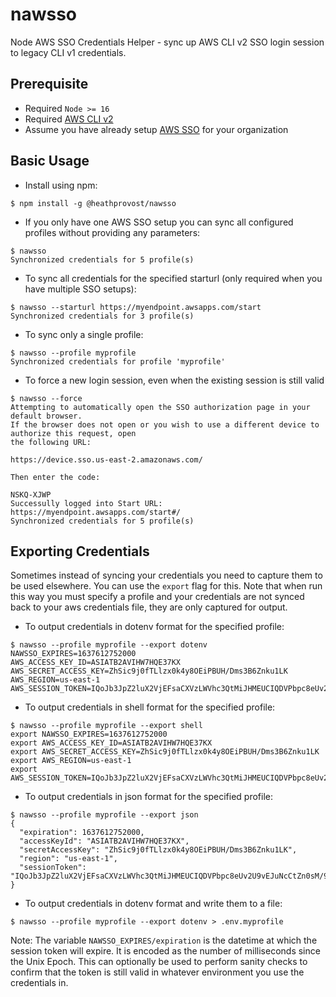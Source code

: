 nawsso
=======

Node AWS SSO Credentials Helper - sync up AWS CLI v2 SSO login session to legacy CLI v1 credentials.

## Prerequisite

- Required `Node >= 16`
- Required [AWS CLI v2](https://docs.aws.amazon.com/cli/latest/userguide/cli-chap-install.html)
- Assume you have already setup [AWS SSO](https://aws.amazon.com/single-sign-on/) for your organization

## Basic Usage

- Install using npm:
```commandline
$ npm install -g @heathprovost/nawsso
```

- If you only have one AWS SSO setup you can sync all configured profiles without providing any parameters:
```commandline
$ nawsso
Synchronized credentials for 5 profile(s)
```

- To sync all credentials for the specified starturl (only required when you have multiple SSO setups):
```commandline
$ nawsso --starturl https://myendpoint.awsapps.com/start
Synchronized credentials for 3 profile(s)
```

- To sync only a single profile:
```commandline
$ nawsso --profile myprofile
Synchronized credentials for profile 'myprofile'
```

- To force a new login session, even when the existing session is still valid
```commandline
$ nawsso --force
Attempting to automatically open the SSO authorization page in your default browser.
If the browser does not open or you wish to use a different device to authorize this request, open 
the following URL:

https://device.sso.us-east-2.amazonaws.com/

Then enter the code:

NSKQ-XJWP
Successully logged into Start URL: https://myendpoint.awsapps.com/start#/
Synchronized credentials for 5 profile(s)
```

## Exporting Credentials

Sometimes instead of syncing your credentials you need to capture them to be used elsewhere. You can use the `export`
flag for this. Note that when run this way you must specify a profile and your credentials are not synced back to your 
aws credentials file, they are only captured for output.

- To output credentials in dotenv format for the specified profile:
```commandline
$ nawsso --profile myprofile --export dotenv
NAWSSO_EXPIRES=1637612752000
AWS_ACCESS_KEY_ID=ASIATB2AVIHW7HQE37KX
AWS_SECRET_ACCESS_KEY=ZhSic9j0fTLlzx0k4y8OEiPBUH/Dms3B6Znku1LK
AWS_REGION=us-east-1
AWS_SESSION_TOKEN=IQoJb3JpZ2luX2VjEFsaCXVzLWVhc3QtMiJHMEUCIQDVPbpc8eUv2U9vEJuNcCtZn0sM/9FzQRJ...
```

- To output credentials in shell format for the specified profile:
```commandline
$ nawsso --profile myprofile --export shell
export NAWSSO_EXPIRES=1637612752000
export AWS_ACCESS_KEY_ID=ASIATB2AVIHW7HQE37KX
export AWS_SECRET_ACCESS_KEY=ZhSic9j0fTLlzx0k4y8OEiPBUH/Dms3B6Znku1LK
export AWS_REGION=us-east-1
export AWS_SESSION_TOKEN=IQoJb3JpZ2luX2VjEFsaCXVzLWVhc3QtMiJHMEUCIQDVPbpc8eUv2U9vEJuNcCtZn0sM/9FzQRJ...
```

- To output credentials in json format for the specified profile:
```commandline
$ nawsso --profile myprofile --export json
{
  "expiration": 1637612752000,
  "accessKeyId": "ASIATB2AVIHW7HQE37KX",
  "secretAccessKey": "ZhSic9j0fTLlzx0k4y8OEiPBUH/Dms3B6Znku1LK",
  "region": "us-east-1",
  "sessionToken": "IQoJb3JpZ2luX2VjEFsaCXVzLWVhc3QtMiJHMEUCIQDVPbpc8eUv2U9vEJuNcCtZn0sM/9FzQRJ..."
}
```

- To output credentials in dotenv format and write them to a file:
```commandline
$ nawsso --profile myprofile --export dotenv > .env.myprofile
```

Note: The variable `NAWSSO_EXPIRES/expiration` is the datetime at which the session token will expire. 
It is encoded as the number of milliseconds since the Unix Epoch. This can optionally be used to perform 
sanity checks to confirm that the token is still valid in whatever environment you use the credentials
in.
